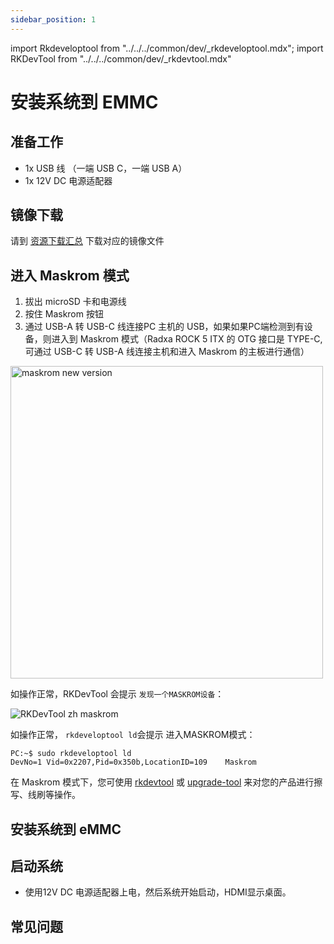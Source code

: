 ```yaml
---
sidebar_position: 1
---
```


import Rkdeveloptool from "../../../common/dev/\_rkdeveloptool.mdx";
import RKDevTool from "../../../common/dev/\_rkdevtool.mdx"

# 安装系统到 EMMC

## 准备工作

- 1x USB 线 （一端 USB C，一端 USB A）
- 1x 12V DC 电源适配器

## 镜像下载

请到 [资源下载汇总](../getting-started/download) 下载对应的镜像文件

## 进入 Maskrom 模式

1. 拔出 microSD 卡和电源线
2. 按住 Maskrom 按钮
3. 通过 USB-A 转 USB-C 线连接PC 主机的 USB，如果如果PC端检测到有设备，则进入到 Maskrom 模式（Radxa ROCK 5 ITX 的 OTG 接口是 TYPE-C,可通过 USB-C 转 USB-A 线连接主机和进入 Maskrom 的主板进行通信）

<img src="/img/rock5itx/rock5itx-maskrom-new.webp" alt="maskrom new version" width="500" />

<Tabs queryString="maskrom">

<TabItem value="Windows">

如操作正常，RKDevTool 会提示 `发现一个MASKROM设备`：

   <img src="/img/configuration/rkdevtool-zh-maskrom.webp" alt="RKDevTool zh maskrom" />
</TabItem>

<TabItem value="Linux">

如操作正常， `rkdeveloptool ld`会提示 进入MASKROM模式：

```
PC:~$ sudo rkdeveloptool ld
DevNo=1	Vid=0x2207,Pid=0x350b,LocationID=109	Maskrom
```

</TabItem>

</Tabs>

在 Maskrom 模式下，您可使用 [rkdevtool](rkdevtool) 或 [upgrade-tool](upgrade-tool) 来对您的产品进行擦写、线刷等操作。

## 安装系统到 eMMC

<Tabs queryString="install-os-emmc-using-maskrom">

<TabItem value="Windows">

<RKDevTool />

</TabItem>

<TabItem value="Linux">

<Rkdeveloptool />

</TabItem>

</Tabs>

## 启动系统

- 使用12V DC 电源适配器上电，然后系统开始启动，HDMI显示桌面。

## 常见问题
